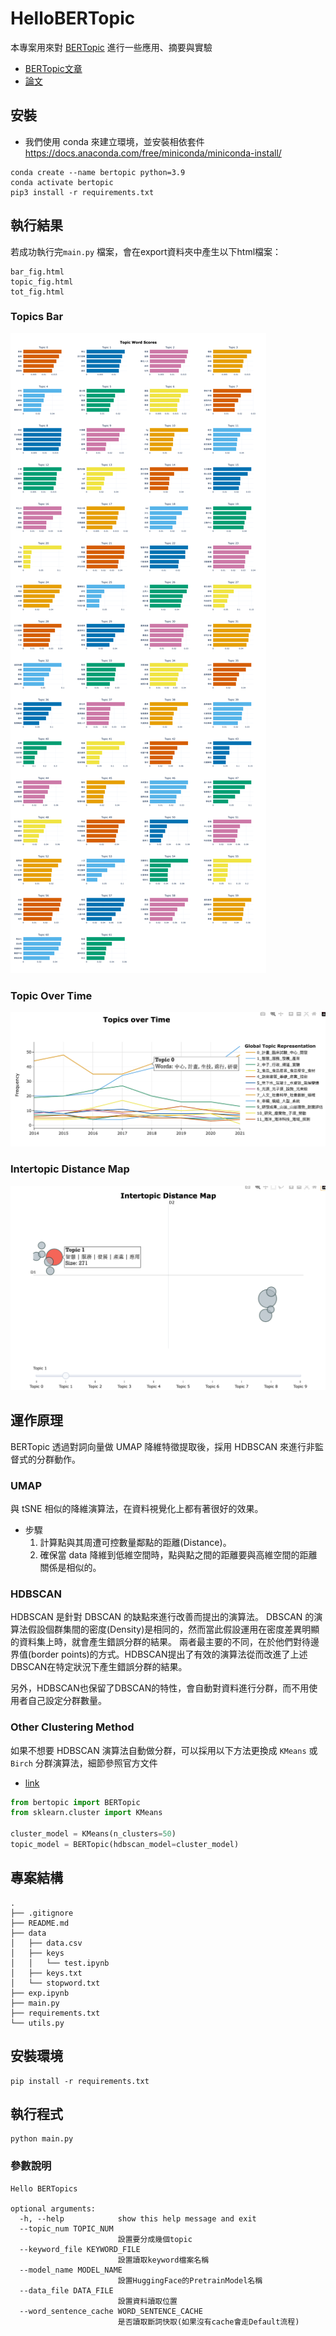# HelloBERTopic
本專案用來對 [BERTopic](https://github.com/MaartenGr/BERTopic) 進行一些應用、摘要與實驗
- [BERTopic文章](https://towardsdatascience.com/topic-modeling-with-bert-779f7db187e6)
- [論文](https://arxiv.org/abs/2203.05794)

## 安裝
- 我們使用 conda 來建立環境，並安裝相依套件 https://docs.anaconda.com/free/miniconda/miniconda-install/

```
conda create --name bertopic python=3.9
conda activate bertopic
pip3 install -r requirements.txt
```

## 執行結果
若成功執行完`main.py` 檔案，會在export資料夾中產生以下html檔案：
```
bar_fig.html
topic_fig.html
tot_fig.html
```
### Topics Bar
![TopicsBar](./imgs/bar_plot.png)

### Topic Over Time
![TopicOverTime](./imgs/topic_over_time.png)

### Intertopic Distance Map
![IntertopicDistanceMap](./imgs/intertopic_distance_map.png)

## 運作原理
BERTopic 透過對詞向量做 UMAP 降維特徵提取後，採用 HDBSCAN 來進行非監督式的分群動作。

### UMAP
與 tSNE 相似的降維演算法，在資料視覺化上都有著很好的效果。
- 步驟
  1. 計算點與其周遭可控數量鄰點的距離(Distance)。
  2. 確保當 data 降維到低維空間時，點與點之間的距離要與高維空間的距離關係是相似的。

### HDBSCAN
HDBSCAN 是針對 DBSCAN 的缺點來進行改善而提出的演算法。 
DBSCAN 的演算法假設個群集間的密度(Density)是相同的，然而當此假設運用在密度差異明顯的資料集上時，就會產生錯誤分群的結果。
兩者最主要的不同，在於他們對待邊界值(border points)的方式。HDBSCAN提出了有效的演算法從而改進了上述DBSCAN在特定狀況下產生錯誤分群的結果。

另外，HDBSCAN也保留了DBSCAN的特性，會自動對資料進行分群，而不用使用者自己設定分群數量。

### Other Clustering Method
如果不想要 HDBSCAN 演算法自動做分群，可以採用以下方法更換成 `KMeans` 或 `Birch` 分群演算法，細節參照官方文件
- [link](https://maartengr.github.io/BERTopic/getting_started/clustering/clustering.html#visual-overview)
```python
from bertopic import BERTopic
from sklearn.cluster import KMeans

cluster_model = KMeans(n_clusters=50)
topic_model = BERTopic(hdbscan_model=cluster_model)
```


## 專案結構
```
.
├── .gitignore
├── README.md
├── data
│   ├── data.csv
│   ├── keys
│   │   └── test.ipynb
│   ├── keys.txt
│   └── stopword.txt
├── exp.ipynb
├── main.py
├── requirements.txt
└── utils.py
```
## 安裝環境
```
pip install -r requirements.txt
```

## 執行程式
```
python main.py
```
### 參數說明
```
Hello BERTopics

optional arguments:
  -h, --help            show this help message and exit
  --topic_num TOPIC_NUM
                        設置要分成幾個topic
  --keyword_file KEYWORD_FILE
                        設置讀取keyword檔案名稱
  --model_name MODEL_NAME
                        設置HuggingFace的PretrainModel名稱
  --data_file DATA_FILE
                        設置資料讀取位置
  --word_sentence_cache WORD_SENTENCE_CACHE
                        是否讀取斷詞快取(如果沒有cache會走Default流程)
```
